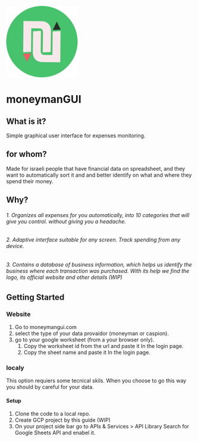 ![LOGO](logo192.png)

# moneymanGUI

## What is it?

Simple graphical user interface for expenses monitoring.

## for whom?

Made for israeli people that have financial data on spreadsheet, and they want to automatically sort it and and better identify on what and where they spend their money.

## Why?

###### 1. Organizes all expenses for you automatically, into 10 categories that will give you control. without giving you a headache.

###### 2. Adaptive interface suitable for any screen. Track spending from any device.

###### 3. Contains a database of business information, which helps us identify the business where each transaction was purchased. With its help we find the logo, its official website and other details (WIP)

## Getting Started

### Website

1. Go to moneymangui.com
2. select the type of your data provaidor (moneyman or caspion).
3. go to your google worksheet (from a your browser only).
   1. Copy the worksheet id from the url and paste it In the login page.
   2. Copy the sheet name and paste it In the login page.

### localy

This option requiers some tecnical skils. When you choose to go this way you should by careful for your data.

#### Setup

1. Clone the code to a local repo.
2. Create GCP project by this guide (WIP)
3. On your project side bar go to APIs & Services > API Library Search for Google Sheets API and enabel it.
